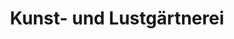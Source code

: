 ---
title: "Kunst- und Lustgärtnerei"
url: /oberschleissheim/kunst-und-lustgaertnerei/
shop: Garten-Center
---